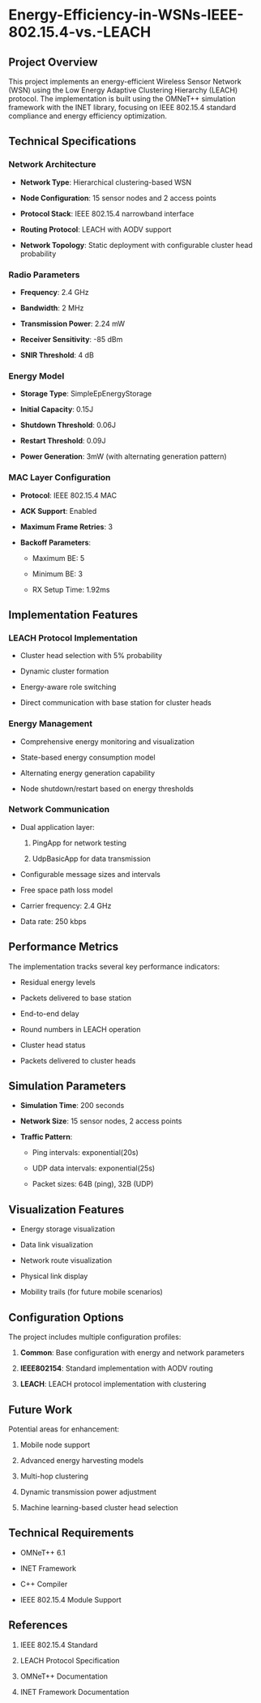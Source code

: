 # Energy-Efficiency-in-WSNs-IEEE-802.15.4-vs.-LEACH

## Project Overview

This project implements an energy-efficient Wireless Sensor Network (WSN) using the Low Energy Adaptive Clustering Hierarchy (LEACH) protocol. The implementation is built using the OMNeT++ simulation framework with the INET library, focusing on IEEE 802.15.4 standard compliance and energy efficiency optimization.


## Technical Specifications


### Network Architecture

- **Network Type**: Hierarchical clustering-based WSN

- **Node Configuration**: 15 sensor nodes and 2 access points

- **Protocol Stack**: IEEE 802.15.4 narrowband interface

- **Routing Protocol**: LEACH with AODV support

- **Network Topology**: Static deployment with configurable cluster head probability


### Radio Parameters

- **Frequency**: 2.4 GHz

- **Bandwidth**: 2 MHz

- **Transmission Power**: 2.24 mW

- **Receiver Sensitivity**: -85 dBm

- **SNIR Threshold**: 4 dB


### Energy Model

- **Storage Type**: SimpleEpEnergyStorage

- **Initial Capacity**: 0.15J

- **Shutdown Threshold**: 0.06J

- **Restart Threshold**: 0.09J

- **Power Generation**: 3mW (with alternating generation pattern)


### MAC Layer Configuration

- **Protocol**: IEEE 802.15.4 MAC

- **ACK Support**: Enabled

- **Maximum Frame Retries**: 3

- **Backoff Parameters**: 

  - Maximum BE: 5

  - Minimum BE: 3

  - RX Setup Time: 1.92ms


## Implementation Features


### LEACH Protocol Implementation

- Cluster head selection with 5% probability

- Dynamic cluster formation

- Energy-aware role switching

- Direct communication with base station for cluster heads


### Energy Management

- Comprehensive energy monitoring and visualization

- State-based energy consumption model

- Alternating energy generation capability

- Node shutdown/restart based on energy thresholds


### Network Communication

- Dual application layer:

  1. PingApp for network testing

  2. UdpBasicApp for data transmission

- Configurable message sizes and intervals

- Free space path loss model

- Carrier frequency: 2.4 GHz

- Data rate: 250 kbps


## Performance Metrics

The implementation tracks several key performance indicators:

- Residual energy levels

- Packets delivered to base station

- End-to-end delay

- Round numbers in LEACH operation

- Cluster head status

- Packets delivered to cluster heads


## Simulation Parameters

- **Simulation Time**: 200 seconds

- **Network Size**: 15 sensor nodes, 2 access points

- **Traffic Pattern**: 

  - Ping intervals: exponential(20s)

  - UDP data intervals: exponential(25s)

  - Packet sizes: 64B (ping), 32B (UDP)


## Visualization Features

- Energy storage visualization

- Data link visualization

- Network route visualization

- Physical link display

- Mobility trails (for future mobile scenarios)


## Configuration Options

The project includes multiple configuration profiles:

1. **Common**: Base configuration with energy and network parameters

2. **IEEE802154**: Standard implementation with AODV routing

3. **LEACH**: LEACH protocol implementation with clustering


## Future Work

Potential areas for enhancement:

1. Mobile node support

2. Advanced energy harvesting models

3. Multi-hop clustering

4. Dynamic transmission power adjustment

5. Machine learning-based cluster head selection


## Technical Requirements

- OMNeT++ 6.1

- INET Framework

- C++ Compiler

- IEEE 802.15.4 Module Support


## References

1. IEEE 802.15.4 Standard

2. LEACH Protocol Specification

3. OMNeT++ Documentation

4. INET Framework Documentation 
